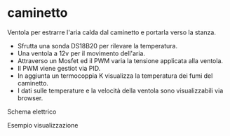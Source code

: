 # caminetto
Ventola per estrarre l'aria calda dal caminetto e portarla verso la stanza.
<ul>
  <li>Sfrutta una sonda DS18B20 per rilevare la temperatura.</li>
  <li>Una ventola a 12v per il movimento dell'aria.</li>
  <li>Attraverso un Mosfet ed il PWM varia la tensione applicata alla ventola.</li>
  <li>Il PWM viene gestiot via PID.</li>
  <li>In aggiunta un termocoppia K visualizza la temperatura dei fumi del caminetto.</li>
  <li>I dati sulle temperature e la velocità della ventola sono visualizzabili via browser.</li>
</ul>
<p>Schema elettrico</p>
<p></p>
<p>Esempio visualizzazione</p>

